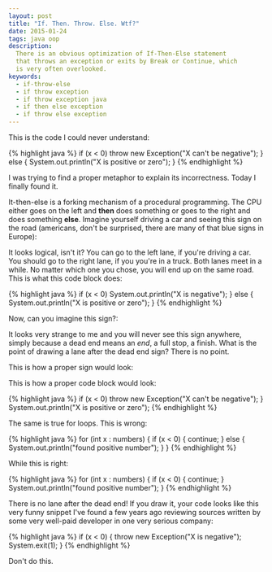 ```yaml
---
layout: post
title: "If. Then. Throw. Else. Wtf?"
date: 2015-01-24
tags: java oop
description:
  There is an obvious optimization of If-Then-Else statement
  that throws an exception or exits by Break or Continue, which
  is very often overlooked.
keywords:
  - if-throw-else
  - if throw exception
  - if throw exception java
  - if then else exception
  - if throw else exception
---
```


This is the code I could never understand:

{% highlight java %}
if (x < 0)
  throw new Exception("X can't be negative");
} else {
  System.out.println("X is positive or zero");
}
{% endhighlight %}

I was trying to find a proper metaphor to explain its incorrectness.
Today I finally found it.

<!--more-->

It-then-else is a forking mechanism of a procedural programming. The CPU
either goes on the left and **then** does something or goes to the right and
does something **else**. Imagine yourself driving a car and seeing this
sign on the road (americans, don't be surprised,
there are many of that blue signs in Europe):

It looks logical, isn't it? You can go to the left lane, if you're driving a car. You
should go to the right lane, if you you're in a truck. Both lanes meet
in a while. No matter which one you chose, you will end up on the same road.
This is what this code block does:

{% highlight java %}
if (x < 0)
  System.out.println("X is negative");
} else {
  System.out.println("X is positive or zero");
}
{% endhighlight %}

Now, can you imagine this sign?:

It looks very strange to me and you will never see this sign anywhere,
simply because a dead end means an *end*, a full stop, a finish.
What is the point of drawing a lane
after the dead end sign? There is no point.

This is how a proper sign would look:

This is how a proper code block would look:

{% highlight java %}
if (x < 0)
  throw new Exception("X can't be negative");
}
System.out.println("X is positive or zero");
{% endhighlight %}

The same is true for loops. This is wrong:

{% highlight java %}
for (int x : numbers) {
  if (x < 0) {
    continue;
  } else {
    System.out.println("found positive number");
  }
}
{% endhighlight %}

While this is right:

{% highlight java %}
for (int x : numbers) {
  if (x < 0) {
    continue;
  }
  System.out.println("found positive number");
}
{% endhighlight %}

There is no lane after the dead end! If you draw it, your code looks
like this very funny snippet I've found a few years ago reviewing
sources written by some very well-paid developer in one very serious
company:

{% highlight java %}
if (x < 0) {
  throw new Exception("X is negative");
  System.exit(1);
}
{% endhighlight %}

Don't do this.

